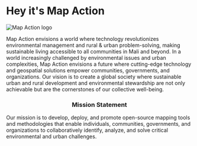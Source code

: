 # Hey it's Map Action
![Map Action logo](https://map-action.com/wp-content/uploads/2023/09/Logo-map-action.webp)

Map Action envisions a world where technology revolutionizes environmental management and rural & urban problem-solving, making sustainable living accessible to all communities in Mali and beyond.
In a world increasingly challenged by environmental issues and urban complexities, Map Action envisions a future where cutting-edge technology and geospatial solutions empower communities, governments, and organizations. Our vision is to create a global society where sustainable urban and rural development and environmental stewardship are not only achievable but are the cornerstones of our collective well-being.

### <center>Mission Statement</center>

Our mission is to develop, deploy, and promote open-source mapping tools and methodologies that enable individuals, communities, governments, and organizations to collaboratively identify, analyze, and solve critical environmental and urban challenges.
